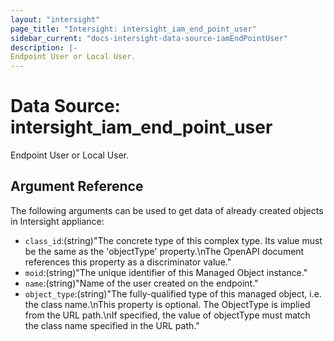 ```yaml
---
layout: "intersight"
page_title: "Intersight: intersight_iam_end_point_user"
sidebar_current: "docs-intersight-data-source-iamEndPointUser"
description: |-
Endpoint User or Local User.
---
```


# Data Source: intersight_iam_end_point_user
Endpoint User or Local User.
## Argument Reference
The following arguments can be used to get data of already created objects in Intersight appliance:
* `class_id`:(string)"The concrete type of this complex type. Its value must be the same as the 'objectType' property.\nThe OpenAPI document references this property as a discriminator value."
* `moid`:(string)"The unique identifier of this Managed Object instance."
* `name`:(string)"Name of the user created on the endpoint."
* `object_type`:(string)"The fully-qualified type of this managed object, i.e. the class name.\nThis property is optional. The ObjectType is implied from the URL path.\nIf specified, the value of objectType must match the class name specified in the URL path."
